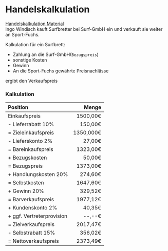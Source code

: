 # Handelskalkulation
[Handelskalkulation Material](2017_05_03_Handelskalkulation.pdf)  
Ingo Windisch kauft Surfbretter bei Surf-GmbH ein und verkauft sie weiter an Sport-Fuchs.  

Kalkulation für ein Surfbrett:
- Zahlung an die Surf-GmbH(`Bezugspreis`)
- sonstige Kosten
- Gewinn
- An die Sport-Fuchs gewährte Preisnachlässe  

ergibt den Verkaufspreis

### Kalkulation
Position|Menge
:---|---:
Einkaufspreis|1500,00€
- Lieferrabatt 10%|150,00€
= Zieleinkaufspreis|1350,000€
- Lieferskonto 2%|27,00€
= Bareinkaufspreis|1323,00€
+ Bezugskosten|50,00€
= Bezugspreis|1373,00€
+ Handlungskosten 20%|274,60€
= Selbstkosten|1647,60€
+ Gewinn 20%|329,52€
= Barverkaufspreis|1977,12€
+ Kundenskonto 2%|40,35€
+ ggf. Vertreterprovision|--,--€
= Zielverkaufspreis|2017,47€
- Selbstrabatt 15%|356,02€
= Nettoverkaufspreis|2373,49€
